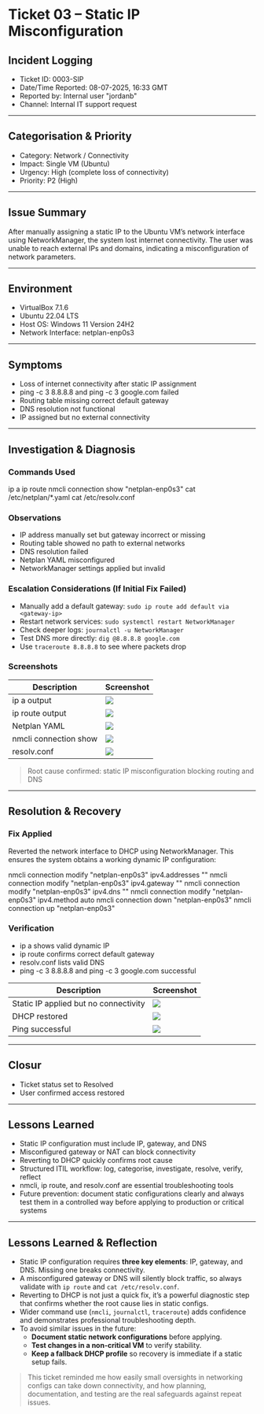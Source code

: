 # Ticket 03 – Static IP Misconfiguration

## Incident Logging
- Ticket ID: 0003-SIP
- Date/Time Reported: 08-07-2025, 16:33 GMT
- Reported by: Internal user "jordanb"
- Channel: Internal IT support request

---

## Categorisation & Priority
- Category: Network / Connectivity
- Impact: Single VM (Ubuntu)
- Urgency: High (complete loss of connectivity)
- Priority: P2 (High)

---

## Issue Summary
After manually assigning a static IP to the Ubuntu VM’s network interface using NetworkManager, the system lost internet connectivity. The user was unable to reach external IPs and domains, indicating a misconfiguration of network parameters.

---

## Environment
- VirtualBox 7.1.6
- Ubuntu 22.04 LTS
- Host OS: Windows 11 Version 24H2
- Network Interface: netplan-enp0s3

---

## Symptoms
- Loss of internet connectivity after static IP assignment
- ping -c 3 8.8.8.8 and ping -c 3 google.com failed
- Routing table missing correct default gateway
- DNS resolution not functional
- IP assigned but no external connectivity

---

## Investigation & Diagnosis
### Commands Used
ip a
ip route
nmcli connection show "netplan-enp0s3"
cat /etc/netplan/*.yaml
cat /etc/resolv.conf

### Observations
- IP address manually set but gateway incorrect or missing
- Routing table showed no path to external networks
- DNS resolution failed
- Netplan YAML misconfigured
- NetworkManager settings applied but invalid

### Escalation Considerations (If Initial Fix Failed)
- Manually add a default gateway: `sudo ip route add default via <gateway-ip>`
- Restart network services: `sudo systemctl restart NetworkManager`
- Check deeper logs: `journalctl -u NetworkManager`
- Test DNS more directly: `dig @8.8.8.8 google.com`
- Use `traceroute 8.8.8.8` to see where packets drop

### Screenshots
| Description | Screenshot |
|-------------|------------|
| ip a output | ![](../images/ip-a-investigation.png) |
| ip route output | ![](../images/ip-route-investigation.png) |
| Netplan YAML | ![](../images/netplan-yaml.png) |
| nmcli connection show | ![](../images/nmcli-show.png) |
| resolv.conf | ![](../images/resolv-conf.png) |

> Root cause confirmed: static IP misconfiguration blocking routing and DNS

---

## Resolution & Recovery

### Fix Applied

Reverted the network interface to DHCP using NetworkManager. This ensures the system obtains a working dynamic IP configuration:

nmcli connection modify "netplan-enp0s3" ipv4.addresses ""
nmcli connection modify "netplan-enp0s3" ipv4.gateway ""
nmcli connection modify "netplan-enp0s3" ipv4.dns ""
nmcli connection modify "netplan-enp0s3" ipv4.method auto
nmcli connection down "netplan-enp0s3"
nmcli connection up "netplan-enp0s3"

### Verification
- ip a shows valid dynamic IP
- ip route confirms correct default gateway
- resolv.conf lists valid DNS
- ping -c 3 8.8.8.8 and ping -c 3 google.com successful

| Description | Screenshot |
|-------------|------------|
| Static IP applied but no connectivity | ![](../images/static-ip-fix.png) |
| DHCP restored | ![](../images/apply-fix.png) |
| Ping successful | ![](../images/successful-8.8.8.8-ping.png) |

---

## Closur
- Ticket status set to Resolved
- User confirmed access restored

---

## Lessons Learned
- Static IP configuration must include IP, gateway, and DNS  
- Misconfigured gateway or NAT can block connectivity  
- Reverting to DHCP quickly confirms root cause  
- Structured ITIL workflow: log, categorise, investigate, resolve, verify, reflect  
- nmcli, ip route, and resolv.conf are essential troubleshooting tools  
- Future prevention: document static configurations clearly and always test them in a controlled way before applying to production or critical systems  

---

## Lessons Learned & Reflection

- Static IP configuration requires **three key elements**: IP, gateway, and DNS. Missing one breaks connectivity.  
- A misconfigured gateway or DNS will silently block traffic, so always validate with `ip route` and `cat /etc/resolv.conf`.  
- Reverting to DHCP is not just a quick fix, it’s a powerful diagnostic step that confirms whether the root cause lies in static configs.  
- Wider command use (`nmcli`, `journalctl`, `traceroute`) adds confidence and demonstrates professional troubleshooting depth.  
- To avoid similar issues in the future:  
  - **Document static network configurations** before applying.  
  - **Test changes in a non-critical VM** to verify stability.  
  - **Keep a fallback DHCP profile** so recovery is immediate if a static setup fails.  

> This ticket reminded me how easily small oversights in networking configs can take down connectivity, and how planning, documentation, and testing are the real safeguards against repeat issues.
  

